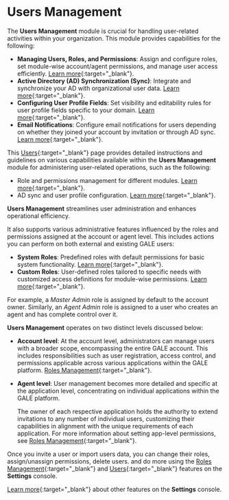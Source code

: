 # Users Management

The **Users Management** module is crucial for handling user-related activities within your organization. This module provides capabilities for the following:

- **Managing Users, Roles, and Permissions**: Assign and configure roles, set module-wise account/agent permissions, and manage user access efficiently. [Learn more](./role-management.md){:target="_blank"}.
- **Active Directory (AD) Synchronization (Sync)**: Integrate and synchronize your AD with organizational user data. [Learn more](./settings/active-directory.md){:target="_blank"}.
- **Configuring User Profile Fields**: Set visibility and editability rules for user profile fields specific to your domain. [Learn more](./settings/active-directory.md/#step-3-specify-user-attributes-and-configure-rules-for-selective-import-from-ad){:target="_blank"}.
- **Email Notifications**: Configure email notifications for users depending on whether they joined your account by invitation or through AD sync. [Learn more](./settings/active-directory.md/#sync-status-email-notifications){:target="_blank"}.

This [Users](./users.md){:target="_blank"} page provides detailed instructions and guidelines on various capabilities available within the **Users Management** module for administering user-related operations, such as the following:

- Role and permissions management for different modules. [Learn more](./role-management.md){:target="_blank"}.
- AD sync and user profile configuration. [Learn more](./settings/active-directory.md/#active-directory-configuring-automatic-user-data-synchronization){:target="_blank"}.

**Users Management** streamlines user administration and enhances operational efficiency. 

It also supports various administrative features influenced by the roles and permissions assigned at the account or agent level. This includes actions you can perform on both external and existing GALE users:

- **System Roles**: Predefined roles with default permissions for basic system functionality. [Learn more](./role-management.md/#manage-system-roles){:target="_blank"}.
- **Custom Roles**: User-defined roles tailored to specific needs with customized access definitions for module-wise permissions. [Learn more](./role-management.md/#manage-custom-roles){:target="_blank"}.

For example, a *Master Admin* role is assigned by default to the account owner. Similarly, an *Agent Admin* role is assigned to a user who creates an agent and has complete control over it.

**Users Management** operates on two distinct levels discussed below:

* **Account level**: At the account level, administrators can manage users with a broader scope, encompassing the entire GALE account. This includes responsibilities such as user registration, access control, and permissions applicable across various applications within the GALE platform. [Roles Management](./role-management.md/#account-and-agent-level-features){:target="_blank"}.

* **Agent level**: User management becomes more detailed and specific at the application level, concentrating on individual applications within the GALE platform. 

    The owner of each respective application holds the authority to extend invitations to any number of individual users, customizing their capabilities in alignment with the unique requirements of each application. For more information about setting app-level permissions, see [Roles Management](./role-management.md/#account-and-agent-level-features){:target="_blank"}.

Once you invite a user or import users data, you can change their roles, assign/unassign permissions, delete users. and do more using the [Roles Management](./role-management.md){:target="_blank"} and [Users](./users.md){:target="_blank"} features on the **Settings** console.

[Learn more](../settings-overview.md){:target="_blank"} about other features on the **Settings** console.
